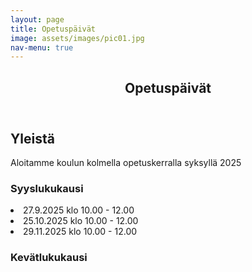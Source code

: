 ```yaml
---
layout: page
title: Opetuspäivät
image: assets/images/pic01.jpg
nav-menu: true
---
```


<!-- Main -->
<div id="main" class="alt">

<!-- One -->
<section id="one">
	<div class="inner">
		<header class="major">
			<h1>Opetuspäivät</h1>
		</header>

<!-- Content -->
<h2 id="content">Yleistä</h2>
<p>Aloitamme koulun kolmella opetuskerralla syksyllä 2025</p>
<div class="row">
 <div class="6u 12u$(small)">
  <h3>Syyslukukausi</h3>
  <p>
   <el>
    <li>27.9.2025 klo 10.00 - 12.00</li>
    <li>25.10.2025 klo 10.00 - 12.00</li>
    <li>29.11.2025 klo 10.00 - 12.00</li>
   </el>
  </p>
 </div>
 <div class="6u$ 12u$(small)">
  <h3>Kevätlukukausi</h3>
  <p></p>
 </div>
</div>
